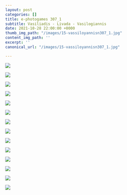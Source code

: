 ```yaml
---
layout: post
categories: []
title: e-photogames 307_1
subtitle: Vasiliadis - Livada - Vasilogiannis
date: 2021-10-28 22:00:00 +0000
thumb_img_path: "/images/15-vassiloyannisn307_1.jpg"
content_img_path: ''
excerpt: ''
canonical_url: "/images/15-vassiloyannisn307_1.jpg"

---
```

![](/images/01_vasiliadisg_307_1.jpg)

![](/images/02_livadac307_1.JPG)

![](/images/03-vassiloyannisn307_1.jpg)

![](/images/04_vasiliadisg_307_1.jpg)

![](/images/06-vassiloyannisn307_1.jpg)

![](/images/07_vasiliadisg_307_1.jpg)

![](/images/08_livadac307_1.JPG)

![](/images/09-vassiloyannisn307_1.jpg)

![](/images/10_vasiliadisg_307_1.jpg)

![](/images/11_livadac_307_1.JPG)

![](/images/12-vassiloyannisn307_1.jpg)

![](/images/13-vasiliadisg_307_1.jpg)

![](/images/14_livadac307_1.JPG)

![](/images/15-vassiloyannisn307_1.jpg)